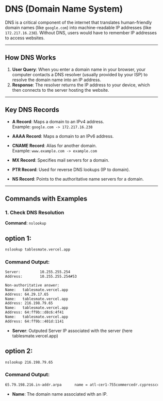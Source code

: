 # DNS (Domain Name System)

DNS is a critical component of the internet that translates human-friendly domain names (like `google.com`) into machine-readable IP addresses (like `172.217.16.238`). Without DNS, users would have to remember IP addresses to access websites.

---

## How DNS Works

1. **User Query**: When you enter a domain name in your browser, your computer contacts a DNS resolver (usually provided by your ISP) to resolve the domain name into an IP address.
2. **Response**: The resolver returns the IP address to your device, which then connects to the server hosting the website.

---

## Key DNS Records

- **A Record**: Maps a domain to an IPv4 address.  
  Example: `google.com -> 172.217.16.238`
  
- **AAAA Record**: Maps a domain to an IPv6 address.  

- **CNAME Record**: Alias for another domain.  
  Example: `www.example.com -> example.com`
  
- **MX Record**: Specifies mail servers for a domain.  

- **PTR Record**: Used for reverse DNS lookups (IP to domain).  

- **NS Record**: Points to the authoritative name servers for a domain.  

---

## Commands with Examples

### 1. Check DNS Resolution  
**Command**: `nslookup`  
## option 1:
```bash
nslookup tablesmate.vercel.app
```
### Command Output:
```bash
Server:         10.255.255.254
Address:        10.255.255.254#53

Non-authoritative answer:
Name:   tablesmate.vercel.app
Address: 64.29.17.65
Name:   tablesmate.vercel.app
Address: 216.198.79.65
Name:   tablesmate.vercel.app
Address: 64:ff9b::d8c6:4f41
Name:   tablesmate.vercel.app
Address: 64:ff9b::401d:1141
```
- **Server**: Outputed Server IP associated with the server (here tablesmate.vercel.app)

## option 2:
```bash
nslookup 216.198.79.65
```
### Command Output:
```bash
65.79.198.216.in-addr.arpa      name = atl-cer1-755commercedr.cypresscom.net.
```
- **Name**: The domain name associated with an IP.
